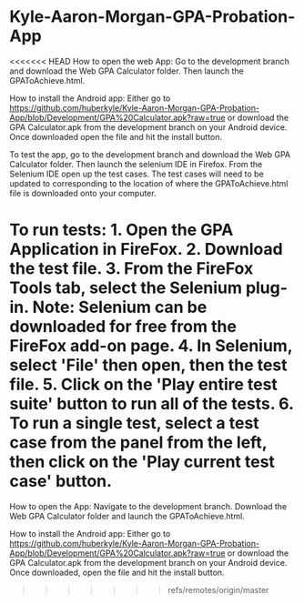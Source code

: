# Kyle-Aaron-Morgan-GPA-Probation-App
<<<<<<< HEAD
How to open the web App: Go to the development branch and download the Web GPA Calculator folder. Then launch the GPAToAchieve.html.

How to install the Android app: Either go to https://github.com/huberkyle/Kyle-Aaron-Morgan-GPA-Probation-App/blob/Development/GPA%20Calculator.apk?raw=true or download the GPA Calculator.apk from the development branch on your Android device. Once downloaded open the file and hit the install button.

To test the app, go to the development branch and download the Web GPA Calculator folder. Then launch the selenium IDE in Firefox. From the Selenium IDE open up the test cases. The test cases will need to be updated to corresponding to the location of where the GPAToAchieve.html file is downloaded onto your computer.

To run tests:
    1. Open the GPA Application in FireFox. 
    2. Download the test file.
    3. From the FireFox Tools tab, select the Selenium plug-in. 
                Note: Selenium can be downloaded for free from the FireFox add-on page.
    4. In Selenium, select 'File' then open, then the test file.
    5. Click on the 'Play entire test suite' button to run all of the tests.
    6. To run a single test, select a test case from the panel from the left, then click on the         'Play current test case' button.
=======
How to open the App: Navigate to the development branch. Download the Web GPA Calculator folder and launch the GPAToAchieve.html.

How to install the Android app: Either go to https://github.com/huberkyle/Kyle-Aaron-Morgan-GPA-Probation-App/blob/Development/GPA%20Calculator.apk?raw=true or download the GPA Calculator.apk from the development branch on your Android device. Once downloaded, open the file and hit the install button.
>>>>>>> refs/remotes/origin/master
